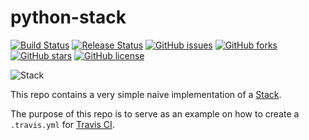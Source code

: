 # python-stack
[![Build Status](https://travis-ci.org/icaoberg/python-stack.svg?branch=master)](https://travis-ci.org/icaoberg/python-stack)
[![Release Status](https://img.shields.io/badge/release-v0.1-red.svg)](https://github.com/icaoberg/python-stack)
[![GitHub issues](https://img.shields.io/github/issues/icaoberg/python-stack.svg)](https://github.com/icaoberg/python-stack/issues)
[![GitHub forks](https://img.shields.io/github/forks/icaoberg/python-stack.svg)](https://github.com/icaoberg/python-stack/network)
[![GitHub stars](https://img.shields.io/github/stars/icaoberg/python-stack.svg)](https://github.com/icaoberg/python-stack/stargazers)
[![GitHub license](https://img.shields.io/badge/license-GPLv3-blue.svg)](https://www.gnu.org/licenses/quick-guide-gplv3.en.html)

![Stack](https://upload.wikimedia.org/wikipedia/commons/b/b4/Lifo_stack.png)

This repo contains a very simple naive implementation of a [Stack](https://en.wikipedia.org/wiki/Stack_(abstract_data_type)).

The purpose of this repo is to serve as an example on how to create a `.travis.yml` for [Travis CI](https://travis-ci.org/).
